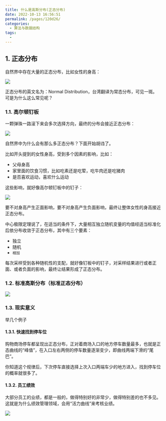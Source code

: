 ```yaml
---
title: 什么是高斯分布(正态分布)
date: 2022-10-13 16:56:51
permalink: /pages/120d26/
categories:
  - 算法与数据结构
tags:
  -
---
```


## 1. 正态分布

自然界中存在大量的正态分布，比如女性的身高：

![](https://gcy-1306312261.cos.ap-chengdu.myqcloud.com/blog/20221013165709.png)

正态分布的英文名为：Normal Distribution，台湾翻译为常态分布，可见一斑。可是为什么这么常见呢？

### 1.1. 高尔顿钉板

一颗弹珠一路滚下来会多次选择方向，最终的分布会接近正态分布：

![](https://gcy-1306312261.cos.ap-chengdu.myqcloud.com/blog/20221013165830.png)

自然界中为什么会有那么多正态分布？下面开始胡诌了。

比如开头提到的女性身高，受到多个因素的影响，比如：

- 父母身高
- 家里面的饮食习惯，比如吃素还是吃荤，吃牛肉还是吃猪肉
- 是否喜欢运动，喜欢什么运动

这些影响，就好像高尔顿钉板中的钉子：

![](https://gcy-1306312261.cos.ap-chengdu.myqcloud.com/blog/20221013165913.png)

要不对身高产生正面影响，要不对身高产生负面影响，最终让整体女性的身高接近正态分布。

中心极限定理说了，在适当的条件下，大量相互独立随机变量的均值经适当标准化后依分布收敛于正态分布，其中有三个要素：

- 独立
- 随机
- `相加`

每次采样受到各种随机性的支配，就好像钉板中的钉子，对采样结果进行或者正面、或者负面的影响，最终让结果形成了正态分布。

### 1.2. 标准高斯分布（标准正态分布）

![](https://gcy-1306312261.cos.ap-chengdu.myqcloud.com/blog/20221013170339.png)

### 1.3. 现实意义

举几个例子

#### 1.3.1. 快速找到停车位

购物商场停车都呈现出正态分布，正对着商场入口的地方停车数量最多，也就是正态曲线的“峰值”，在入口左右两侧的停车数量逐渐变少，即曲线两端下滑的“尾巴”。

你知道这个规律后，下次停车直接选择上次入口两端车少的地方进入，找到停车位的概率就很多了。

#### 1.3.2. 员工绩效

大部分员工的业绩，都是一般的，做得特别好的非常少，做得特别差的也不多见。这就是为什么绩效管理领域，会用“活力曲线”来考核业绩。

![](https://gcy-1306312261.cos.ap-chengdu.myqcloud.com/blog/20230529153805.png)
